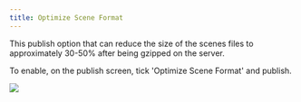 ```yaml
---
title: Optimize Scene Format
---
```


This publish option that can reduce the size of the scenes files to approximately 30-50% after being gzipped on the server.

To enable, on the publish screen, tick 'Optimize Scene Format' and publish.

![](/img/user-manual/optimization/optimizing-scene-format/optimize-scene-format-publish-dialog.png)
